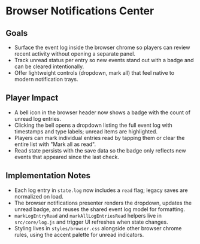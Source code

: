 # Browser Notifications Center

## Goals
- Surface the event log inside the browser chrome so players can review recent activity without opening a separate panel.
- Track unread status per entry so new events stand out with a badge and can be cleared intentionally.
- Offer lightweight controls (dropdown, mark all) that feel native to modern notification trays.

## Player Impact
- A bell icon in the browser header now shows a badge with the count of unread log entries.
- Clicking the bell opens a dropdown listing the full event log with timestamps and type labels; unread items are highlighted.
- Players can mark individual entries read by tapping them or clear the entire list with "Mark all as read".
- Read state persists with the save data so the badge only reflects new events that appeared since the last check.

## Implementation Notes
- Each log entry in `state.log` now includes a `read` flag; legacy saves are normalized on load.
- The browser notifications presenter renders the dropdown, updates the unread badge, and reuses the shared event log model for formatting.
- `markLogEntryRead` and `markAllLogEntriesRead` helpers live in `src/core/log.js` and trigger UI refreshes when state changes.
- Styling lives in `styles/browser.css` alongside other browser chrome rules, using the accent palette for unread indicators.
